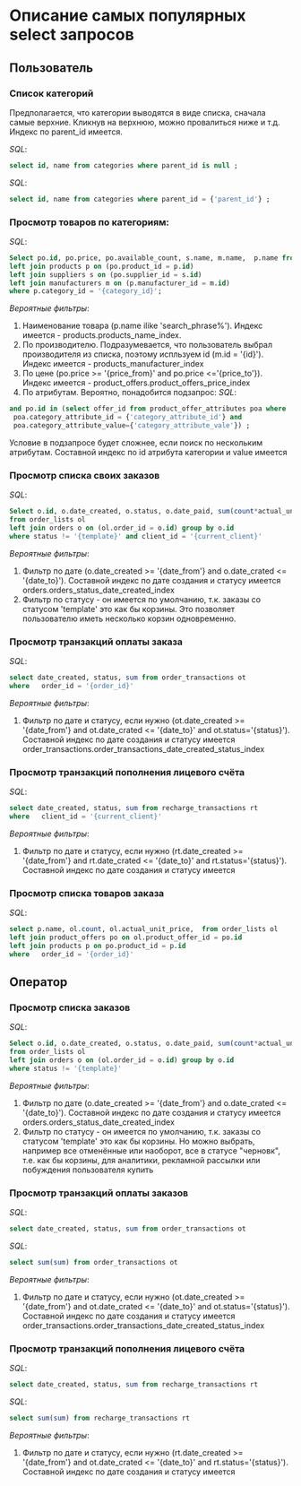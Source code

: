 # Описание самых популярных select запросов

## Пользователь  
### Список категорий
Предполагается, что категории выводятся в виде списка, сначала самые верхние. Кликнув на верхнюю, можно провалиться ниже и т.д.
Индекс по parent_id имеется. 

_SQL_:  
```sql
select id, name from categories where parent_id is null ;
```

_SQL_:  
```sql
select id, name from categories where parent_id = {'parent_id'} ;
```
  
### Просмотр товаров по категориям:

_SQL_:  
```sql
Select po.id, po.price, po.available_count, s.name, m.name,  p.name from product_offers po 
left join products p on (po.product_id = p.id)
left join suppliers s on (po.supplier_id = s.id)
left join manufacturers m on (p.manufacturer_id = m.id)
where p.category_id = '{category_id}';
```
_Вероятные  фильтры_: 
1. Наименование товара (p.name ilike 'search_phrase%'). Индекс имеется - products.products_name_index. 
2. По производителю. Подразумевается, что пользователь выбрал производителя из списка, поэтому испльзуем id
 (m.id = '{id}'). Индекс имеется - products_manufacturer_index
3. По цене (po.price >= '{price_from}' and po.price <='{price_to'}). Индекс имеется  - product_offers.product_offers_price_index 
4. По атрибутам. Вероятно, понадобится подзапрос: 
_SQL_:  
```sql
and po.id in (select offer_id from product_offer_attributes poa where  
 poa.category_attribute_id = {'category_attribute_id'} and 
 poa.category_attribute_value={'category_attribute_vale'}) ;
```
Условие в подзапросе будет сложнее, если поиск по нескольким атрибутам. Составной индекс по id атрибута категории и value имеется

### Просмотр списка своих заказов
_SQL_:  
```sql
Select o.id, o.date_created, o.status, o.date_paid, sum(count*actual_unit_price) 
from order_lists ol
left join orders o on (ol.order_id = o.id) group by o.id   
where status != '{template}' and client_id = '{current_client}'  
```
_Вероятные  фильтры_: 
1. Фильтр по дате (o.date_created >= '{date_from'} and o.date_crated <= '{date_to}'). Составной индекс по дате создания 
и статусу имеется orders.orders_status_date_created_index 
2. Фильтр по статусу - он имеется по умолчанию, т.к. заказы со статусом 'template' это как бы корзины. 
Это позволяет пользователю иметь несколько корзин одновременно. 

### Просмотр транзакций оплаты заказа
_SQL_:  
```sql
select date_created, status, sum from order_transactions ot 
where   order_id = '{order_id}'
```
_Вероятные  фильтры_: 
1. Фильтр по дате и статусу, если нужно 
(ot.date_created >= '{date_from'} and ot.date_crated <= '{date_to}' and ot.status='{status}'). Составной индекс по дате создания 
и статусу имеется order_transactions.order_transactions_date_created_status_index 

### Просмотр транзакций пополнения лицевого счёта
_SQL_:  
```sql
select date_created, status, sum from recharge_transactions rt 
where   client_id = '{current_client}'
```
_Вероятные  фильтры_: 
1. Фильтр по дате и статусу, если нужно 
(rt.date_created >= '{date_from'} and rt.date_crated <= '{date_to}' and rt.status='{status}'). Составной индекс по дате создания 
и статусу имеется  

### Просмотр списка товаров заказа
_SQL_:  
```sql
select p.name, ol.count, ol.actual_unit_price,  from order_lists ol
left join product_offers po on ol.product_offer_id = po.id
left join products p on po.product_id = p.id
where   order_id = '{order_id}'
```

## Оператор
### Просмотр списка заказов
_SQL_:  
```sql
Select o.id, o.date_created, o.status, o.date_paid, sum(count*actual_unit_price) 
from order_lists ol
left join orders o on (ol.order_id = o.id) group by o.id   
where status != '{template}'  
```
_Вероятные  фильтры_: 
1. Фильтр по дате (o.date_created >= '{date_from'} and o.date_crated <= '{date_to}'). Составной индекс по дате создания 
и статусу имеется orders.orders_status_date_created_index 
2. Фильтр по статусу - он имеется по умолчанию, т.к. заказы со статусом 'template' это как бы корзины. Но можно выбрать, 
например все отменённые или наоборот, все в статусе "черновк", т.е. как бы корзины, для аналитики, рекламной рассылки 
или побуждения пользователя купить

### Просмотр транзакций оплаты заказов
_SQL_:  
```sql
select date_created, status, sum from order_transactions ot 
```
_SQL_:  
```sql
select sum(sum) from order_transactions ot 
```
_Вероятные  фильтры_: 
1. Фильтр по дате и статусу, если нужно 
(ot.date_created >= '{date_from'} and ot.date_crated <= '{date_to}' and ot.status='{status}'). Составной индекс по дате создания 
и статусу имеется order_transactions.order_transactions_date_created_status_index 

### Просмотр транзакций пополнения лицевого счёта
_SQL_:  
```sql
select date_created, status, sum from recharge_transactions rt 

```

_SQL_:  
```sql
select sum(sum) from recharge_transactions rt 

```
_Вероятные  фильтры_: 
1. Фильтр по дате и статусу, если нужно 
(rt.date_created >= '{date_from'} and ot.date_crated <= '{date_to}' and rt.status='{status}'). Составной индекс по дате создания 
и статусу имеется  
